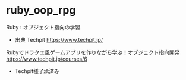 # ruby_oop_rpg
Ruby : オブジェクト指向の学習

- 出典
Techpit
https://www.techpit.jp/

Rubyでドラクエ風ゲームアプリを作りながら学ぶ！オブジェクト指向開発
https://www.techpit.jp/courses/6

- Techpit様了承済み
